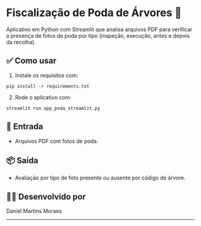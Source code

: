 
# Fiscalização de Poda de Árvores 🌳

Aplicativo em Python com Streamlit que analisa arquivos PDF para verificar a presença de fotos de poda por tipo (inspeção, execução, antes e depois da recolha).

## ✅ Como usar

1. Instale os requisitos com:
```
pip install -r requirements.txt
```

2. Rode o aplicativo com:
```
streamlit run app_poda_streamlit.py
```

## 📁 Entrada

- Arquivos PDF com fotos de poda.

## 📦 Saída

- Avaliação por tipo de foto presente ou ausente por código de árvore.

## 👨‍💻 Desenvolvido por

Daniel Martins Moraes

---

